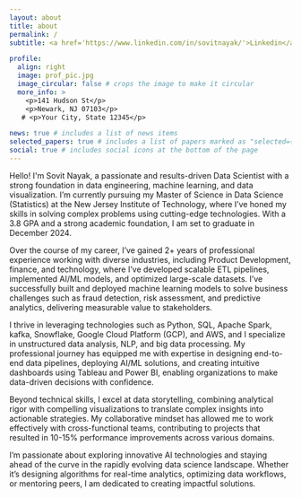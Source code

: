 ```yaml
---
layout: about
title: about
permalink: /
subtitle: <a href='https://www.linkedin.com/in/sovitnayak/'>Linkedin</a>. Data Scientist, Data Engineer, Data Analyst, Business Intelligence Engineer.

profile:
  align: right
  image: prof_pic.jpg
  image_circular: false # crops the image to make it circular
  more_info: >
    <p>141 Hudson St</p>
    <p>Newark, NJ 07103</p>
   # <p>Your City, State 12345</p>

news: true # includes a list of news items
selected_papers: true # includes a list of papers marked as "selected={true}"
social: true # includes social icons at the bottom of the page
---
```


Hello! I'm Sovit Nayak, a passionate and results-driven Data Scientist with a strong foundation in data engineering, machine learning, and data visualization. I’m currently pursuing my Master of Science in Data Science (Statistics) at the New Jersey Institute of Technology, where I’ve honed my skills in solving complex problems using cutting-edge technologies. With a 3.8 GPA and a strong academic foundation, I am set to graduate in December 2024.

Over the course of my career, I’ve gained 2+ years of professional experience working with diverse industries, including Product Development, finance, and technology, where I’ve developed scalable ETL pipelines, implemented AI/ML models, and optimized large-scale datasets. I’ve successfully built and deployed machine learning models to solve business challenges such as fraud detection, risk assessment, and predictive analytics, delivering measurable value to stakeholders.

I thrive in leveraging technologies such as Python, SQL, Apache Spark, kafka, Snowflake, Google Cloud Platform (GCP), and AWS, and I specialize in unstructured data analysis, NLP, and big data processing. My professional journey has equipped me with expertise in designing end-to-end data pipelines, deploying AI/ML solutions, and creating intuitive dashboards using Tableau and Power BI, enabling organizations to make data-driven decisions with confidence.

Beyond technical skills, I excel at data storytelling, combining analytical rigor with compelling visualizations to translate complex insights into actionable strategies. My collaborative mindset has allowed me to work effectively with cross-functional teams, contributing to projects that resulted in 10-15% performance improvements across various domains.

I’m passionate about exploring innovative AI technologies and staying ahead of the curve in the rapidly evolving data science landscape. Whether it’s designing algorithms for real-time analytics, optimizing data workflows, or mentoring peers, I am dedicated to creating impactful solutions.
